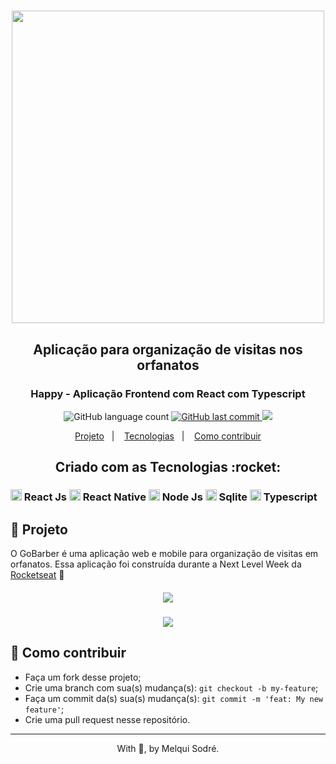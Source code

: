 
<h1 align="center">
  <img src="./src/assets/map-mak.svg" width="500px"/>
</h1>

<h2 align="center"> Aplicação para organização de visitas nos orfanatos</h2>

<h3 align="center">
  Happy - Aplicação Frontend com React com Typescript
</h3>

<p align="center">
  <img alt="GitHub language count" src="https://img.shields.io/badge/languages-7-green">

  <a href="https://github.com/leoskrr/GoMarketplace/commits/master">
    <img alt="GitHub last commit" src="https://img.shields.io/badge/last%20commit-july-yellowgreen">
  </a>

  <img src="https://img.shields.io/badge/tests-100%25-brightgreen"/>

<p align="center">
  <a href="#-projeto">Projeto</a>&nbsp;&nbsp;&nbsp;|&nbsp;&nbsp;&nbsp;
  <a href="#rocket-Tecnologias">Tecnologias</a>&nbsp;&nbsp;&nbsp;|&nbsp;&nbsp;&nbsp;
  <a href="#-como-contribuir">Como contribuir</a>
</p>

<h2 align="center">Criado com as Tecnologias :rocket: </h2>
<h3>
    <img src="./src/assets/react.png" height="18"/> React Js
    <img src="./src/assets/react-native.png" height="18"/> React Native
    <img src="./src/assets/node.png" height="18" /> Node Js
    <img src="./src/assets/sqlite.png" height="18" /> Sqlite
    <img src="./src/assets/ts.png" height="18" /> Typescript
</h3>

## 📱 Projeto

<p>
  O GoBarber é uma aplicação web e mobile para organização de visitas em orfanatos. Essa aplicação foi construída durante a Next Level Week da <a href="https://rocketseat.com.br/">Rocketseat</a>
  🚀
</p>

<h5 align="center">
  <img src="./src/assets/landingPage.png"/>
</h5>
<h5 align="center">
  <img src="./src/assets/HappyMap.png"/>
</h5>


## 🤔 Como contribuir

- Faça um fork desse projeto;
- Crie uma branch com sua(s) mudança(s): `git checkout -b my-feature`;
- Faça um commit da(s) sua(s) mudança(s): `git commit -m 'feat: My new feature'`;
- Crie uma pull request nesse repositório.

---

<p align="center">With 💜, by Melqui Sodré.</p>

[nodejs]: https://nodejs.org/
[yarn]: https://yarnpkg.com/
[vc]: https://code.visualstudio.com/
[vceditconfig]: https://marketplace.visualstudio.com/items?itemName=EditorConfig.EditorConfig
[vceslint]: https://marketplace.visualstudio.com/items?itemName=dbaeumer.vscode-eslint
[prettier]: https://marketplace.visualstudio.com/items?itemName=esbenp.prettier-vscode
